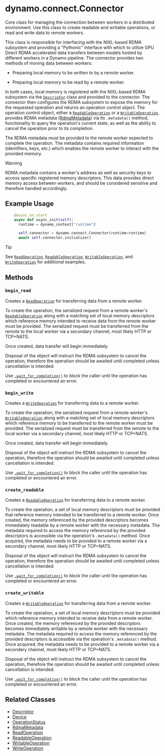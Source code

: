 <!--
SPDX-FileCopyrightText: Copyright (c) 2025 NVIDIA CORPORATION & AFFILIATES. All rights reserved.
SPDX-License-Identifier: Apache-2.0

Licensed under the Apache License, Version 2.0 (the "License");
you may not use this file except in compliance with the License.
You may obtain a copy of the License at

http://www.apache.org/licenses/LICENSE-2.0

Unless required by applicable law or agreed to in writing, software
distributed under the License is distributed on an "AS IS" BASIS,
WITHOUT WARRANTIES OR CONDITIONS OF ANY KIND, either express or implied.
See the License for the specific language governing permissions and
limitations under the License.
-->

# dynamo.connect.Connector

Core class for managing the connection between workers in a distributed environment.
Use this class to create readable and writable operations, or read and write data to remote workers.

This class is responsible for interfacing with the NIXL-based RDMA subsystem and providing a "Pythonic" interface
with which to utilize GPU Direct RDMA accelerated data transfers between models hosted by different workers in a Dynamo pipeline.
The connector provides two methods of moving data between workers:

  - Preparing local memory to be written to by a remote worker.

  - Preparing local memory to be read by a remote worker.

In both cases, local memory is registered with the NIXL-based RDMA subsystem via the [`Descriptor`](#descriptor) class and provided to the connector.
The connector then configures the RDMA subsystem to expose the memory for the requested operation and returns an operation control object.
The operation control object, either a [`ReadableOperation`](readable_operation.md) or a [`WritableOperation`](writable_operation.md),
provides RDMA metadata ([RdmaMetadata](rdma_metadata.md)) via its `.metadata()` method, functionality to query the operation's current state, as well as the ability to cancel the operation prior to its completion.

The RDMA metadata must be provided to the remote worker expected to complete the operation.
The metadata contains required information (identifiers, keys, etc.) which enables the remote worker to interact with the provided memory.

> [!Warning]
> RDMA metadata contains a worker's address as well as security keys to access specific registered memory descriptors.
> This data provides direct memory access between workers, and should be considered sensitive and therefore handled accordingly.


## Example Usage

```python
    @async_on_start
    async def async_init(self):
      runtime = dynamo_context["runtime"]

      self.connector = dynamo.connect.Connector(runtime=runtime)
      await self.connector.initialize()
```

> [!Tip]
> See [`ReadOperation`](read_operation.md#example-usage), [`ReadableOperation`](readable_operation.md#example-usage),
> [`WritableOperation`](writable_operation.md#example-usage), and [`WriteOperation`](write_operation.md#example-usage)
> for additional examples.


## Methods

### `begin_read`

Creates a [`ReadOperation`](read_operation.md) for transferring data from a remote worker.

To create the operation, the serialized request from a remote worker's [`ReadableOperation`](readable_operation.md)
along with a matching set of local memory descriptors which reference memory intended to receive data from the remote worker
must be provided.
The serialized request must be transferred from the remote to the local worker via a secondary channel, most likely HTTP or TCP+NATS.

Once created, data transfer will begin immediately.

Disposal of the object will instruct the RDMA subsystem to cancel the operation,
therefore the operation should be awaited until completed unless cancellation is intended.

Use [`.wait_for_completion()`](read_operation.md#wait_for_completion) to block the caller until the operation has completed or encountered an error.

### `begin_write`

Creates a [`WriteOperation`](write_operation.md) for transferring data to a remote worker.

To create the operation, the serialized request from a remote worker's [`WritableOperation`](writable_operation.md)
along with a matching set of local memory descriptors which reference memory to be transferred to the remote worker
must be provided.
The serialized request must be transferred from the remote to the local worker via a secondary channel, most likely HTTP or TCP+NATS.

Once created, data transfer will begin immediately.

Disposal of the object will instruct the RDMA subsystem to cancel the operation,
therefore the operation should be awaited until completed unless cancellation is intended.

Use [`.wait_for_completion()`](write_operation.md#wait_for_completion) to block the caller until the operation has completed or encountered an error.

### `create_readable`

Creates a [`ReadableOperation`](readable_operation.md) for transferring data to a remote worker.

To create the operation, a set of local memory descriptors must be provided that reference memory intended to be transferred to a remote worker.
Once created, the memory referenced by the provided descriptors becomes immediately readable by a remote worker with the necessary metadata.
The metadata required to access the memory referenced by the provided descriptors is accessible via the operation's `.metadata()` method.
Once acquired, the metadata needs to be provided to a remote worker via a secondary channel, most likely HTTP or TCP+NATS.

Disposal of the object will instruct the RDMA subsystem to cancel the operation,
therefore the operation should be awaited until completed unless cancellation is intended.

Use [`.wait_for_completion()`](readable_operation.md#wait_for_completion) to block the caller until the operation has completed or encountered an error.

### `create_writable`

Creates a [`WritableOperation`](writable_operation.md) for transferring data from a remote worker.

To create the operation, a set of local memory descriptors must be provided which reference memory intended to receive data from a remote worker.
Once created, the memory referenced by the provided descriptors becomes immediately writable by a remote worker with the necessary metadata.
The metadata required to access the memory referenced by the provided descriptors is accessible via the operation's `.metadata()` method.
Once acquired, the metadata needs to be provided to a remote worker via a secondary channel, most likely HTTP or TCP+NATS.

Disposal of the object will instruct the RDMA subsystem to cancel the operation,
therefore the operation should be awaited until completed unless cancellation is intended.

Use [`.wait_for_completion()`](writable_operation.md#wait_for_completion) to block the caller until the operation has completed or encountered an error.


## Related Classes

  - [Descriptor](descriptor.md)
  - [Device](device.md)
  - [OperationStatus](operation_status.md)
  - [RdmaMetadata](rdma_metadata.md)
  - [ReadOperation](read_operation.md)
  - [ReadableOperation](readable_operation.md)
  - [WritableOperation](writable_operation.md)
  - [WriteOperation](write_operation.md)
